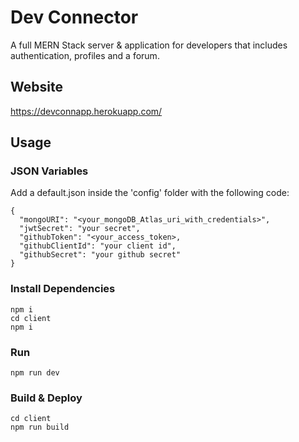 # Dev Connector
A full MERN Stack server & application for developers that includes authentication, profiles and a forum.


## Website
https://devconnapp.herokuapp.com/

## Usage

### JSON Variables
Add a default.json inside the 'config' folder with the following code:

~~~
{
  "mongoURI": "<your_mongoDB_Atlas_uri_with_credentials>",
  "jwtSecret": "your secret",
  "githubToken": "<your_access_token>,
  "githubClientId": "your client id",
  "githubSecret": "your github secret"
}
~~~

### Install Dependencies
~~~
npm i
cd client
npm i
~~~

### Run
~~~
npm run dev
~~~

### Build & Deploy
~~~
cd client
npm run build
~~~

